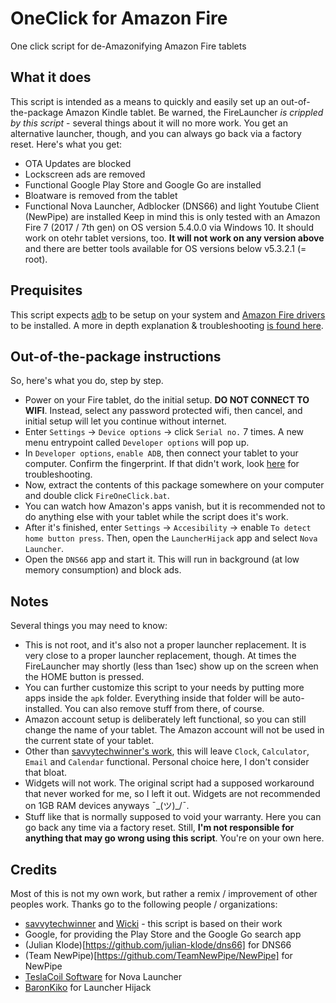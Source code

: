 # OneClick for Amazon Fire
One click script for de-Amazonifying Amazon Fire tablets

## What it does
This script is intended as a means to quickly and easily set up an out-of-the-package Amazon Kindle tablet. Be warned, the FireLauncher *is crippled by this script* - several things about it will no more work. You get an alternative launcher, though, and you can always go back via a factory reset. Here's what you get:
* OTA Updates are blocked
* Lockscreen ads are removed
* Functional Google Play Store and Google Go are installed
* Bloatware is removed from the tablet
* Functional Nova Launcher, Adblocker (DNS66) and light Youtube Client (NewPipe) are installed
Keep in mind this is only tested with an Amazon Fire 7 (2017 / 7th gen) on OS version 5.4.0.0 via Windows 10. It should work on otehr tablet versions, too. **It will not work on any version above** and there are better tools available for OS versions below v5.3.2.1 (= root).

## Prequisites
This script expects [adb](https://adb.clockworkmod.com/) to be setup on your system and [Amazon Fire drivers](https://s3.amazonaws.com/android-sdk-manager/redist/kindle_fire_usb_driver.zip) to be installed. A more in depth explanation & troubleshooting [is found here](https://developer.amazon.com/de/docs/fire-tablets/ft-set-up-your-kindle-fire-tablet-for-testing.html#enable-adb-on-your-fire-tablet).

## Out-of-the-package instructions
So, here's what you do, step by step.
* Power on your Fire tablet, do the initial setup. **DO NOT CONNECT TO WIFI**. Instead, select any password protected wifi, then cancel, and initial setup will let you continue without internet.
* Enter `Settings` -> `Device options` -> click `Serial no.` 7 times. A new menu entrypoint called `Developer options` will pop up.
* In `Developer options`, `enable ADB`, then connect your tablet to your computer. Confirm the fingerprint. If that didn't work, look [here](https://developer.amazon.com/de/docs/fire-tablets/ft-set-up-your-kindle-fire-tablet-for-testing.html#enable-adb-on-your-fire-tablet) for troubleshooting.
* Now, extract the contents of this package somewhere on your computer and double click `FireOneClick.bat`.
* You can watch how Amazon's apps vanish, but it is recommended not to do anything else with your tablet while the script does it's work.
* After it's finished, enter `Settings` -> `Accesibility` -> enable `To detect home button press`. Then, open the `LauncherHijack` app and select `Nova Launcher`.
* Open the `DNS66` app and start it. This will run in background (at low memory consumption) and block ads.

## Notes
Several things you may need to know:
* This is not root, and it's also not a proper launcher replacement. It is very close to a proper launcher replacement, though. At times the FireLauncher may shortly (less than 1sec) show up on the screen when the HOME button is pressed.
* You can further customize this script to your needs by putting more apps inside the `apk` folder. Everything inside that folder will be auto-installed. You can also remove stuff from there, of course.
* Amazon account setup is deliberately left functional, so you can still change the name of your tablet. The Amazon account will not be used in the current state of your tablet.
* Other than [savvytechwinner's work](https://forum.xda-developers.com/amazon-fire/general/amazon-fire-utility-tool-bloat-removal-t3641151), this will leave `Clock`, `Calculator`, `Email` and `Calendar` functional. Personal choice here, I don't consider that bloat.
* Widgets will not work. The original script had a supposed workaround that never worked for me, so I left it out. Widgets are not recommended on 1GB RAM devices anyways ¯\_(ツ)_/¯.
* Stuff like that is normally supposed to void your warranty. Here you can go back any time via a factory reset. Still, **I'm not responsible for anything that may go wrong using this script**. You're on your own here.

## Credits
Most of this is not my own work, but rather a remix / improvement of other peoples work. Thanks go to the following people / organizations:
* [savvytechwinner](https://forum.xda-developers.com/amazon-fire/general/amazon-fire-utility-tool-bloat-removal-t3641151) and [Wicki](https://www.android-hilfe.de/forum/amazon-fire.2359/amazon-fire-namensgebung.839052-page-2.html) - this script is based on their work
* Google, for providing the Play Store and the Google Go search app
* (Julian Klode)[https://github.com/julian-klode/dns66] for DNS66
* (Team NewPipe)[https://github.com/TeamNewPipe/NewPipe] for NewPipe
* [TeslaCoil Software](https://play.google.com/store/apps/details?id=com.teslacoilsw.launcher&hl=de) for Nova Launcher
* [BaronKiko](https://github.com/BaronKiko/LauncherHijack) for Launcher Hijack
